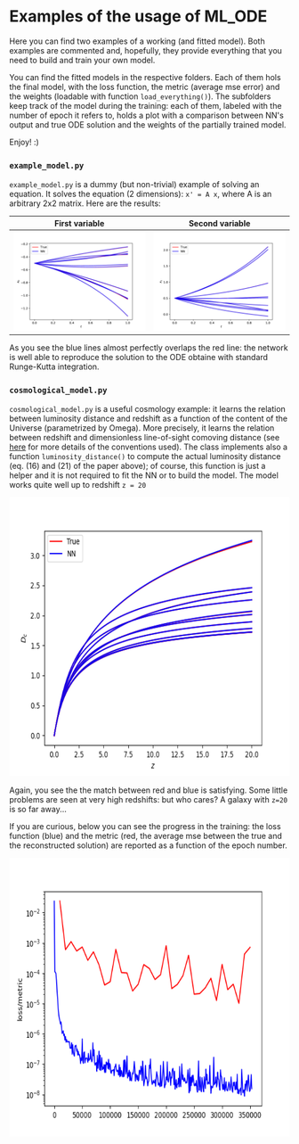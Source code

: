 # Examples of the usage of ML_ODE

Here you can find two examples of a working (and fitted model). Both examples are commented and, hopefully, they provide everything that you need to build and train your own model.

You can find the fitted models in the respective folders. Each of them hols the final model, with the loss function, the metric (average mse error) and the weights (loadable with function `load_everything()`).
The subfolders keep track of the model during the training: each of them, labeled with the number of epoch it refers to, holds a plot with a comparison between NN's output and true ODE solution and the weights of the partially trained model.

Enjoy! :)

### `example_model.py`
`example_model.py` is a dummy (but non-trivial) example of solving an equation.
It solves the equation (2 dimensions): `x' = A x`, where A is an arbitrary 2x2 matrix.
Here are the results:

First variable             |  Second variable
:-------------------------:|:-------------------------:
![](https://github.com/stefanoschmidt1995/ML_ODE/raw/main/examples/images/var0_example.png)| ![](https://github.com/stefanoschmidt1995/ML_ODE/raw/main/examples/images/var1_example.png)

As you see the blue lines almost perfectly overlaps the red line: the network is well able to reproduce the solution to the ODE obtaine with standard Runge-Kutta integration.

### `cosmological_model.py`
`cosmological_model.py` is a useful cosmology example: it learns the relation between luminosity distance and redshift as a function of the content of the Universe (parametrized by Omega). More precisely, it learns the relation between redshift and dimensionless line-of-sight comoving distance (see [here](https://arxiv.org/abs/astro-ph/9905116) for more details of the conventions used).
The class implements also a function `luminosity_distance()` to compute the actual luminosity distance (eq. (16) and (21) of the paper above); of course, this function is just a helper and it is not required to fit the NN or to build the model.
The model works quite well up to redshift `z = 20`

<center>
<img src="https://github.com/stefanoschmidt1995/ML_ODE/raw/main/examples/images/var0_cosmo.png" height="500">
</center>

Again, you see the the match between red and blue is satisfying. Some little problems are seen at very high redshifts: but who cares? A galaxy with `z=20` is so far away...

If you are curious, below you can see the progress in the training: the loss function (blue) and the metric (red, the average mse between the true and the reconstructed solution) are reported as a function of the epoch number.

<center>
<img src="https://github.com/stefanoschmidt1995/ML_ODE/raw/main/examples/images/loss_cosmo.png" height="500">
</center>


























